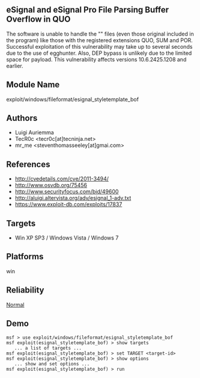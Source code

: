 ## eSignal and eSignal Pro File Parsing Buffer Overflow in QUO

The software is unable to handle the "<StyleTemplate>" files 
(even those original included in the program) like those 
with the registered extensions QUO, SUM and POR. Successful 
exploitation of this vulnerability may take up to several 
seconds due to the use of egghunter. Also, DEP bypass is 
unlikely due to the limited space for payload. This 
vulnerability affects versions 10.6.2425.1208 and earlier.


## Module Name
exploit/windows/fileformat/esignal_styletemplate_bof

## Authors
* Luigi Auriemma
* TecR0c <tecr0c[at]tecninja.net>
* mr_me <steventhomasseeley[at]gmai.com>


## References
* http://cvedetails.com/cve/2011-3494/
* http://www.osvdb.org/75456
* http://www.securityfocus.com/bid/49600
* http://aluigi.altervista.org/adv/esignal_1-adv.txt
* https://www.exploit-db.com/exploits/17837



## Targets
* Win XP SP3 / Windows Vista / Windows 7


## Platforms
win

## Reliability
[Normal](https://github.com/rapid7/metasploit-framework/wiki/Exploit-Ranking)

## Demo

```
msf > use exploit/windows/fileformat/esignal_styletemplate_bof
msf exploit(esignal_styletemplate_bof) > show targets
   ... a list of targets ...
msf exploit(esignal_styletemplate_bof) > set TARGET <target-id>
msf exploit(esignal_styletemplate_bof) > show options
   ... show and set options ...
msf exploit(esignal_styletemplate_bof) > run
```
    
    